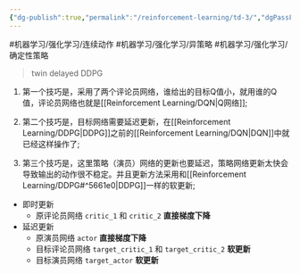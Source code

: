 ```yaml
---
{"dg-publish":true,"permalink":"/reinforcement-learning/td-3/","dgPassFrontmatter":true,"created":"2023-08-07T18:32:52.591+08:00","updated":"2023-08-21T12:32:35.833+08:00"}
---
```


#机器学习/强化学习/连续动作 #机器学习/强化学习/异策略 #机器学习/强化学习/确定性策略

> twin delayed DDPG

1. 第一个技巧是，采用了两个评论员网络，谁给出的目标Q值小，就用谁的Q值，评论员网络也就是[[Reinforcement Learning/DQN\|Q网络]];

2. 第二个技巧是，目标网络需要延迟更新，在[[Reinforcement Learning/DDPG\|DDPG]]之前的[[Reinforcement Learning/DQN\|DQN]]中就已经这样操作了; 

3. 第三个技巧是，这里策略（演员）网络的更新也要延迟，策略网络更新太快会导致输出的动作很不稳定。并且更新方法采用和[[Reinforcement Learning/DDPG#^5661e0\|DDPG]]一样的软更新;

* 即时更新
    - 原评论员网络 `critic_1` 和 `critic_2` **直接梯度下降**
* 延迟更新
    - 原演员网络 `actor` **直接梯度下降**
    - 目标评论员网络 `target_critic_1` 和 `target_critic_2` **软更新**
    - 目标演员网络 `target_actor` **软更新**
